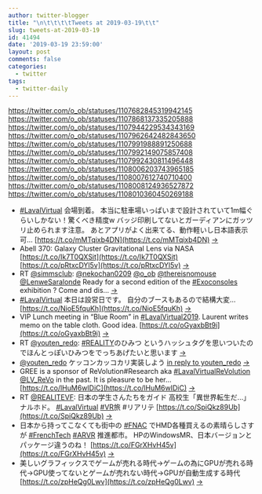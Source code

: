 ```yaml
---
author: twitter-blogger
title: "\n\t\t\t\tTweets at 2019-03-19\t\t"
slug: tweets-at-2019-03-19
id: 41494
date: '2019-03-19 23:59:00'
layout: post
comments: false
categories:
  - twitter
tags:
  - twitter-daily
---
```


https://twitter.com/o_ob/statuses/1107682845319942145 https://twitter.com/o_ob/statuses/1107868137335205888 https://twitter.com/o_ob/statuses/1107944229534343169 https://twitter.com/o_ob/statuses/1107962642482843650 https://twitter.com/o_ob/statuses/1107991988891250688 https://twitter.com/o_ob/statuses/1107992149075857408 https://twitter.com/o_ob/statuses/1107992430811496448 https://twitter.com/o_ob/statuses/1108006203743965185 https://twitter.com/o_ob/statuses/1108007612740710400 https://twitter.com/o_ob/statuses/1108008124936527872 https://twitter.com/o_ob/statuses/1108010360450269188  

*   [#LavalVirtual](https://twitter.com/search?q=%23LavalVirtual&src=hash) 会場到着。 本当に駐車場いっぱいまで設計されていて1m幅ぐらいしかない！驚くべき精度w バッジ印刷してないとガーディアンにガッツリ止められます注意。 あとアプリがよく出来てる、動作軽いし日本語表示可… [https://t.co/mMTqixb4DN](https://t.co/mMTqixb4DN) [->](https://twitter.com/o_ob/statuses/1107682845319942145)
*   Abell 370: Galaxy Cluster Gravitational Lens via NASA [https://t.co/Ik7T0QXSit](https://t.co/Ik7T0QXSit) [https://t.co/pRtxcDYl5v](https://t.co/pRtxcDYl5v) [->](https://twitter.com/o_ob/statuses/1107868137335205888)
*   RT [@simmsclub](https://twitter.com/simmsclub): [@nekochan0209](https://twitter.com/nekochan0209) [@o_ob](https://twitter.com/o_ob) [@thereisnomouse](https://twitter.com/thereisnomouse) [@LenweSaralonde](https://twitter.com/LenweSaralonde) Ready for a second edition of the [#Exoconsoles](https://twitter.com/search?q=%23Exoconsoles&src=hash) exhibition ? Come and dis… [->](https://twitter.com/o_ob/statuses/1107944229534343169)
*   [#LavalVirtual](https://twitter.com/search?q=%23LavalVirtual&src=hash) 本日は設営日です。 自分のブースもあるので結構大変... [https://t.co/NioE5fquKh](https://t.co/NioE5fquKh) [->](https://twitter.com/o_ob/statuses/1107962642482843650)
*   VIP Lunch meeting in “Blue Room” in [#LavalVirtual2019](https://twitter.com/search?q=%23LavalVirtual2019&src=hash). Laurent writes memo on the table cloth. Good idea. [https://t.co/oGyaxbBt9i](https://t.co/oGyaxbBt9i) [->](https://twitter.com/o_ob/statuses/1107991988891250688)
*   RT [@youten_redo](https://twitter.com/youten_redo): [#REALITY](https://twitter.com/search?q=%23REALITY&src=hash)のひみつ というハッシュタグを思いついたのでほんとっぽいひみつをでっちあげたいと思います [->](https://twitter.com/o_ob/statuses/1107992149075857408)
*   [@youten_redo](https://twitter.com/youten_redo) ケッコンカッコカリ実装しよう [in reply to youten_redo](https://twitter.com/youten_redo/statuses/1107851889880662016) [->](https://twitter.com/o_ob/statuses/1107992430811496448)
*   GREE is a sponsor of ReVolution#Research aka [#LavalVirtualReVolution](https://twitter.com/search?q=%23LavalVirtualReVolution&src=hash) [@LV_ReVo](https://twitter.com/LV_ReVo) in the past. It is pleasure to be her… [https://t.co/lHuM6wIDiC](https://t.co/lHuM6wIDiC) [->](https://twitter.com/o_ob/statuses/1108006203743965185)
*   RT [@REALITEVF](https://twitter.com/REALITEVF): 日本の学生さんたちをガイド 高校生「異世界転生だ...」 ナルホド。 [#LavalVirtual](https://twitter.com/search?q=%23LavalVirtual&src=hash) [#VR](https://twitter.com/search?q=%23VR&src=hash)旅 #リアリテ [https://t.co/SpiQkz89Ub](https://t.co/SpiQkz89Ub) [->](https://twitter.com/o_ob/statuses/1108007612740710400)
*   日本から持ってこなくても街中の [#FNAC](https://twitter.com/search?q=%23FNAC&src=hash) でHMD各種買えるの素晴らしさすが [#FrenchTech](https://twitter.com/search?q=%23FrenchTech&src=hash) [#ARVR](https://twitter.com/search?q=%23ARVR&src=hash) 推進都市。 HPのWindowsMR、日本バージョンとパッケージ違うのね！ [https://t.co/FGrXHvH45v](https://t.co/FGrXHvH45v) [->](https://twitter.com/o_ob/statuses/1108008124936527872)
*   美しいグラフィックスでゲームが売れる時代→ゲームの為にGPUが売れる時代→GPU使ってないとゲームが売れない時代→GPUが自動生成する時代 [https://t.co/zpHeQg0Lwv](https://t.co/zpHeQg0Lwv) [->](https://twitter.com/o_ob/statuses/1108010360450269188)